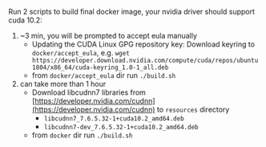 Run 2 scripts to build final docker image, your nvidia driver should support cuda 10.2:
1) ~3 min, you will be prompted to accept eula manually
    - Updating the CUDA Linux GPG repository key: Download keyring to `docker/accept_eula`, e.g. `wget https://developer.download.nvidia.com/compute/cuda/repos/ubuntu1804/x86_64/cuda-keyring_1.0-1_all.deb`
    - from `docker/accept_eula` dir run `./build.sh`
2) can take more than 1 hour
    - Download libcudnn7 libraries from [https://developer.nvidia.com/cudnn](https://developer.nvidia.com/cudnn) to `resources` directory
      - `libcudnn7_7.6.5.32-1+cuda10.2_amd64.deb`
      - `libcudnn7-dev_7.6.5.32-1+cuda10.2_amd64.deb`
    - from `docker` dir run `./build.sh`

